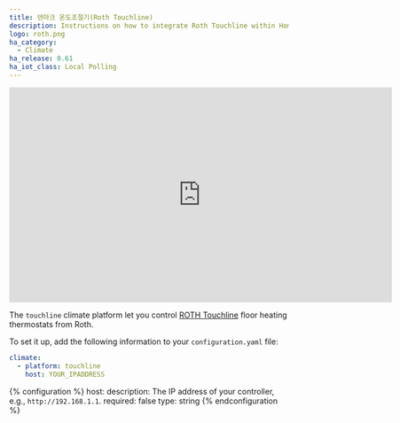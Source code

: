 ```yaml
---
title: 덴마크 온도조절기(Roth Touchline)
description: Instructions on how to integrate Roth Touchline within Home Assistant.
logo: roth.png
ha_category:
  - Climate
ha_release: 0.61
ha_iot_class: Local Polling
---
```


<iframe width="690" height="388" src="https://www.youtube.com/embed/CgweYTmoKBg" frameborder="0" allow="accelerometer; autoplay; encrypted-media; gyroscope; picture-in-picture" allowfullscreen></iframe>

The `touchline` climate platform let you control [ROTH Touchline](http://www.roth-nordic.dk/dk/roth-touchline-tradloes-gulvvarmeregulering-1475.htm) floor heating thermostats from Roth.

To set it up, add the following information to your `configuration.yaml` file:

```yaml
climate:
  - platform: touchline
    host: YOUR_IPADDRESS
```

{% configuration %}
host:
  description: The IP address of your controller, e.g., `http://192.168.1.1`.
  required: false
  type: string
{% endconfiguration %}
